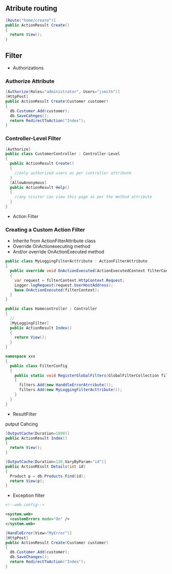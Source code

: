 
## Atribute routing

```cs
[Route("home/create")]
public ActionResult Create()
{
  return View();
}
```


## Filter

- Authorizations

### Authorize Attribute

```cs
[Authorize(Roles="administrator", Users="jsmith")]
[HttpPost]
public ActionResult Create(Customer customer)
{
  db.Customer.Add(customer);
  db.SaveCahnges();
  return RedirectToAction("Index");
}

```

### Controller-Level Filter

```cs
[Authorize]
public class CustomerController : Controller-Level
{
  public ActionResult Create()
  {
    //only authorized users as per controller attribute
  }
  [AllowAnonymous]
  public ActionResult Help()
  {
    //any visitor can view this page as per the method attribute
  }
}

```

- Action Filter

### Creating a Custom Action Filter
- Inherite from ActionFilterAttribute class
- Override OnActionexecuting method
- And/or override OnActionExecuted method

```cs
public class MyLoggingFilterActtribute : ActionFilterAttribute
{
  public override void OnActionExecuted(ActionExecutedContext filterContext)
  {
    var request = filterContext.HttpContext.Request;
    Logger.logRequest(request.UserHostAddress);
    base.OnActionExecuted(filterContext);
  }
}
```

```cs
public class Homecontroller : Controller
{
  //
  [MyLoggingFilter]
  public ActionResult Index()
  {
    return View();
  }
}
```


```cs
namespace xxx
{
  public class FilterConfig
  {
    public static void RegisterGlobalFilters(GlobalFilterCollection filters)
    {
      filters.Add(new HanddleErrorAtrribute());
      filters.Add(new MyLoggingFilterActtribute());
    }
  }
}

```

- ResultFilter

putput Cahcing

```cs
[OutputCache(Duration=1800)]
public ActionResult Index()
{
  return View();
}

[OutputCache(Duration=120,VaryByParam="id")]
public ActionREsult Details(int id)
{
  Product p = db.Products.Find(id);
  return View(p);
}

```

- Exception filter

```xml
<!--web.config-->

<system.web>
  <customErrors mode="On" />
</system.web>
```

```cs
[HandleError(View="MyError")]
[HttpPost]
public ActionResult Create(Customer customer)
{
  db.Customer.Add(customer);
  db.SaveChanges();
  return RedirectToAction("Index");
}
```
